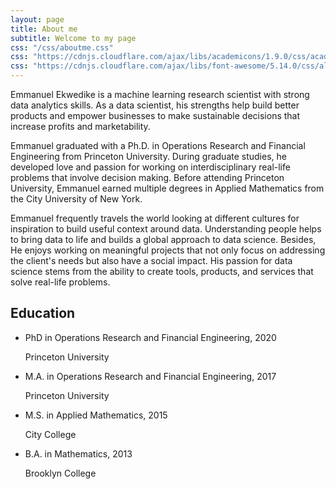 ```yaml
---
layout: page
title: About me
subtitle: Welcome to my page
css: "/css/aboutme.css"
css: "https://cdnjs.cloudflare.com/ajax/libs/academicons/1.9.0/css/academicons.min.css"
css: "https://cdnjs.cloudflare.com/ajax/libs/font-awesome/5.14.0/css/all.min.css"
---
```

<p>
Emmanuel Ekwedike is a machine learning research scientist with strong data analytics skills. As a data scientist, his strengths help build better products and empower businesses to make sustainable decisions that increase profits and marketability. 
</p>

<p>
Emmanuel graduated with a Ph.D. in Operations Research and Financial Engineering from Princeton University. During graduate studies, he developed love and passion for working on interdisciplinary real-life problems that involve decision making. Before attending Princeton University, Emmanuel earned multiple degrees in Applied Mathematics from the City University of New York.
</p>

<p>
Emmanuel frequently travels the world looking at different cultures for inspiration to build useful context around data. Understanding people helps to bring data to life and builds a global approach to data science. Besides, He enjoys working on meaningful projects that not only focus on addressing the client's needs but also have a social impact. His passion for data science stems from the ability to create tools, products, and services that solve real-life problems.
</p> 

<!-- <div class="section-subheading">Education </div> -->

<h2 >Education </h2>
<ul class="ul-edu fa-ul">
  <li>
    <i class="fa-li fas fa-graduation-cap"></i>
    <div class="description">
      <p class="course">PhD in Operations Research and Financial Engineering, 2020</p>
      <p class="institution">Princeton University</p>
    </div>
  </li>
    
  <li>
    <i class="fa-li fas fa-graduation-cap"></i>
    <div class="description">
      <p class="course">M.A. in Operations Research and Financial Engineering, 2017</p>
      <p class="institution">Princeton University</p>
    </div>
  </li>

  <li>
    <i class="fa-li fas fa-graduation-cap"></i>
    <div class="description">
      <p class="course">M.S. in Applied Mathematics, 2015</p>
      <p class="institution">City College</p>
    </div>
  </li>
    
  <li>
    <i class="fa-li fas fa-graduation-cap"></i>
    <div class="description">
      <p class="course">B.A. in Mathematics, 2013</p>
      <p class="institution">Brooklyn College</p>
    </div>
  </li>
    
</ul> 



<!-- 
<div style="text-align: center; margin-top: 90px;">
  <h1 id="resume">Resume</h1>
  <iframe src="https://eekwedike.github.io/files/Resume.pdf" scrolling="no" width="850px" height="2200px" frameBorder="0"></iframe>
</div>
 -->
<!--  

<div id="contactme-section">
<h1 id="contact">Contact</h1>

<p> For machine learning and data science consultation, feel free to get in touch. Let's discuss your machine learning needs and potential solutions. </p>

<p>You could set up a meeting with me below based on your availability. </p>

<div >
<a href="http://eekwedike.github.io/contact" class="contact-me-btn actionbtn">
<span class="fa fa-envelope-o" aria-hidden="true"></span>
CONTACT EMMANUEL
</a>
<div class="btns-sep"></div>
<a href="https://calendly.com/viraldatasolutions/30min" class="schedule-btn actionbtn" target="_blank">
<span class="fa fa-calendar-check-o" aria-hidden="true"></span>
SCHEDULE MEETING 
</a>
</div>




<form action="https://formspree.io/mvobeyer" method="POST" class="form" id="contact-form">
  <p>You can also send me a quick message using the form below:</p>
  <div class="row">
    <div class="col-xs-6">
      <input type="email" name="_replyto" class="form-control input-lg" placeholder="Email" title="Email">
    </div>
    <div class="col-xs-6">
      <input type="text" name="name" class="form-control input-lg" placeholder="Name" title="Name">
    </div>
  </div>
  <input type="hidden" name="_subject" value="New submission from eekwedike.github.io">
  <textarea type="text" name="content" class="form-control input-lg" placeholder="Message" title="Message" required="required" rows="3"></textarea>
  <input type="text" name="_gotcha" style="display:none">
  <input type="hidden" name="_next" value="?message=Your message was sent successfully, thanks!" />
  
  <br>
  <button type="submit" class="btn btn-lg btn-primary">Submit</button>
</form>

</div>

-->

